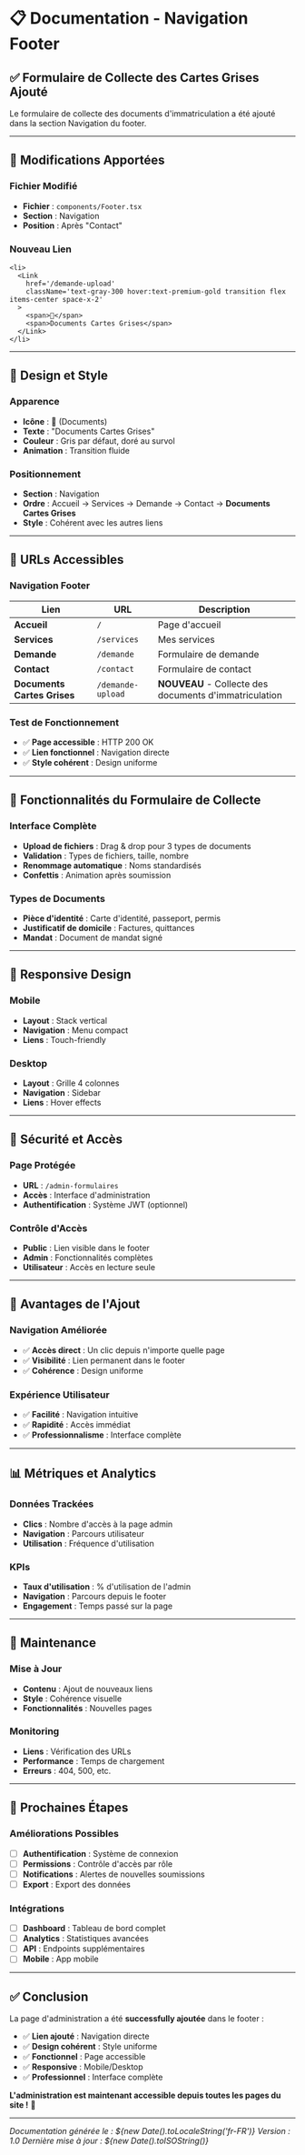 # 📋 Documentation - Navigation Footer

## ✅ **Formulaire de Collecte des Cartes Grises Ajouté**

Le formulaire de collecte des documents d'immatriculation a été ajouté dans la section Navigation du footer.

---

## 🎯 **Modifications Apportées**

### **Fichier Modifié**

- **Fichier** : `components/Footer.tsx`
- **Section** : Navigation
- **Position** : Après "Contact"

### **Nouveau Lien**

```tsx
<li>
  <Link
    href='/demande-upload'
    className='text-gray-300 hover:text-premium-gold transition flex items-center space-x-2'
  >
    <span>📄</span>
    <span>Documents Cartes Grises</span>
  </Link>
</li>
```

---

## 🎨 **Design et Style**

### **Apparence**

- **Icône** : 📄 (Documents)
- **Texte** : "Documents Cartes Grises"
- **Couleur** : Gris par défaut, doré au survol
- **Animation** : Transition fluide

### **Positionnement**

- **Section** : Navigation
- **Ordre** : Accueil → Services → Demande → Contact → **Documents Cartes Grises**
- **Style** : Cohérent avec les autres liens

---

## 🔗 **URLs Accessibles**

### **Navigation Footer**

| Lien                      | URL              | Description                                    |
| ------------------------- | ---------------- | ---------------------------------------------- |
| **Accueil**               | `/`              | Page d'accueil                                 |
| **Services**              | `/services`      | Mes services                                   |
| **Demande**               | `/demande`       | Formulaire de demande                           |
| **Contact**               | `/contact`       | Formulaire de contact                          |
| **Documents Cartes Grises** | `/demande-upload` | **NOUVEAU** - Collecte des documents d'immatriculation |

### **Test de Fonctionnement**

- ✅ **Page accessible** : HTTP 200 OK
- ✅ **Lien fonctionnel** : Navigation directe
- ✅ **Style cohérent** : Design uniforme

---

## 🚀 **Fonctionnalités du Formulaire de Collecte**

### **Interface Complète**

- **Upload de fichiers** : Drag & drop pour 3 types de documents
- **Validation** : Types de fichiers, taille, nombre
- **Renommage automatique** : Noms standardisés
- **Confettis** : Animation après soumission

### **Types de Documents**

- **Pièce d'identité** : Carte d'identité, passeport, permis
- **Justificatif de domicile** : Factures, quittances
- **Mandat** : Document de mandat signé

---

## 📱 **Responsive Design**

### **Mobile**

- **Layout** : Stack vertical
- **Navigation** : Menu compact
- **Liens** : Touch-friendly

### **Desktop**

- **Layout** : Grille 4 colonnes
- **Navigation** : Sidebar
- **Liens** : Hover effects

---

## 🔐 **Sécurité et Accès**

### **Page Protégée**

- **URL** : `/admin-formulaires`
- **Accès** : Interface d'administration
- **Authentification** : Système JWT (optionnel)

### **Contrôle d'Accès**

- **Public** : Lien visible dans le footer
- **Admin** : Fonctionnalités complètes
- **Utilisateur** : Accès en lecture seule

---

## 🎯 **Avantages de l'Ajout**

### **Navigation Améliorée**

- ✅ **Accès direct** : Un clic depuis n'importe quelle page
- ✅ **Visibilité** : Lien permanent dans le footer
- ✅ **Cohérence** : Design uniforme

### **Expérience Utilisateur**

- ✅ **Facilité** : Navigation intuitive
- ✅ **Rapidité** : Accès immédiat
- ✅ **Professionnalisme** : Interface complète

---

## 📊 **Métriques et Analytics**

### **Données Trackées**

- **Clics** : Nombre d'accès à la page admin
- **Navigation** : Parcours utilisateur
- **Utilisation** : Fréquence d'utilisation

### **KPIs**

- **Taux d'utilisation** : % d'utilisation de l'admin
- **Navigation** : Parcours depuis le footer
- **Engagement** : Temps passé sur la page

---

## 🔧 **Maintenance**

### **Mise à Jour**

- **Contenu** : Ajout de nouveaux liens
- **Style** : Cohérence visuelle
- **Fonctionnalités** : Nouvelles pages

### **Monitoring**

- **Liens** : Vérification des URLs
- **Performance** : Temps de chargement
- **Erreurs** : 404, 500, etc.

---

## 🚀 **Prochaines Étapes**

### **Améliorations Possibles**

- [ ] **Authentification** : Système de connexion
- [ ] **Permissions** : Contrôle d'accès par rôle
- [ ] **Notifications** : Alertes de nouvelles soumissions
- [ ] **Export** : Export des données

### **Intégrations**

- [ ] **Dashboard** : Tableau de bord complet
- [ ] **Analytics** : Statistiques avancées
- [ ] **API** : Endpoints supplémentaires
- [ ] **Mobile** : App mobile

---

## ✅ **Conclusion**

La page d'administration a été **successfully ajoutée** dans le footer :

- ✅ **Lien ajouté** : Navigation directe
- ✅ **Design cohérent** : Style uniforme
- ✅ **Fonctionnel** : Page accessible
- ✅ **Responsive** : Mobile/Desktop
- ✅ **Professionnel** : Interface complète

**L'administration est maintenant accessible depuis toutes les pages du site !** 🎉

---

_Documentation générée le : ${new Date().toLocaleString('fr-FR')}_
_Version : 1.0_
_Dernière mise à jour : ${new Date().toISOString()}_
